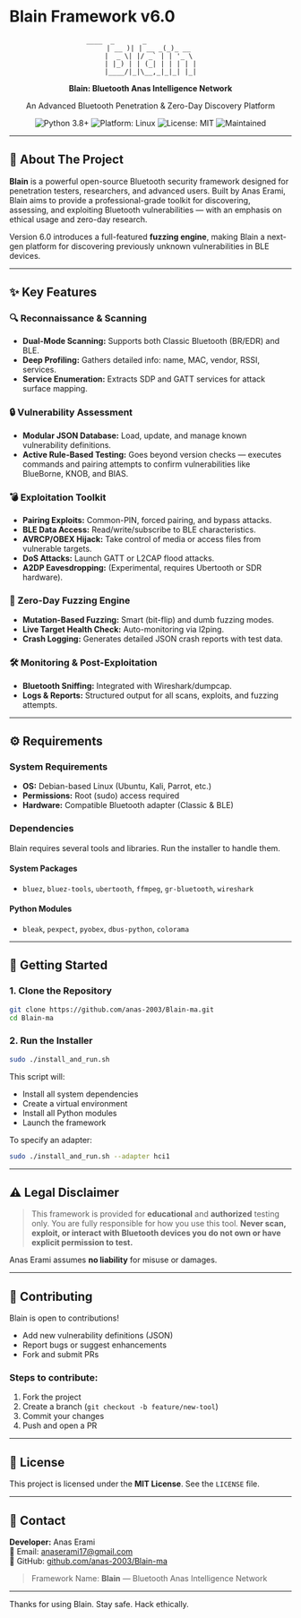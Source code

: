 # Blain Framework v6.0

<div align="center">

```
 ____  _       _                  
| __ )| | __ _(_)_ __ 
|  _ \| |/ _` | | '_ \ 
| |_) | | (_| | | | | |
|____/|_|\__,_|_|_| |_|
```

**Blain: Bluetooth Anas Intelligence Network**

An Advanced Bluetooth Penetration & Zero-Day Discovery Platform

</div>

<p align="center">
  <img src="https://img.shields.io/badge/Python-3.8+-blue.svg" alt="Python 3.8+">
  <img src="https://img.shields.io/badge/Platform-Linux-lightgrey.svg" alt="Platform: Linux">
  <img src="https://img.shields.io/badge/License-MIT-green.svg" alt="License: MIT">
  <img src="https://img.shields.io/badge/Maintained%3F-Yes-green.svg" alt="Maintained">
</p>

---

## 📜 About The Project

**Blain** is a powerful open-source Bluetooth security framework designed for penetration testers, researchers, and advanced users. Built by Anas Erami, Blain aims to provide a professional-grade toolkit for discovering, assessing, and exploiting Bluetooth vulnerabilities — with an emphasis on ethical usage and zero-day research.

Version 6.0 introduces a full-featured **fuzzing engine**, making Blain a next-gen platform for discovering previously unknown vulnerabilities in BLE devices.

---

## ✨ Key Features

### 🔍 Reconnaissance & Scanning
- **Dual-Mode Scanning:** Supports both Classic Bluetooth (BR/EDR) and BLE.
- **Deep Profiling:** Gathers detailed info: name, MAC, vendor, RSSI, services.
- **Service Enumeration:** Extracts SDP and GATT services for attack surface mapping.

### 🔒 Vulnerability Assessment
- **Modular JSON Database:** Load, update, and manage known vulnerability definitions.
- **Active Rule-Based Testing:** Goes beyond version checks — executes commands and pairing attempts to confirm vulnerabilities like BlueBorne, KNOB, and BIAS.

### 💣 Exploitation Toolkit
- **Pairing Exploits:** Common-PIN, forced pairing, and bypass attacks.
- **BLE Data Access:** Read/write/subscribe to BLE characteristics.
- **AVRCP/OBEX Hijack:** Take control of media or access files from vulnerable targets.
- **DoS Attacks:** Launch GATT or L2CAP flood attacks.
- **A2DP Eavesdropping:** (Experimental, requires Ubertooth or SDR hardware).

### 🧠 Zero-Day Fuzzing Engine
- **Mutation-Based Fuzzing:** Smart (bit-flip) and dumb fuzzing modes.
- **Live Target Health Check:** Auto-monitoring via l2ping.
- **Crash Logging:** Generates detailed JSON crash reports with test data.

### 🛠 Monitoring & Post-Exploitation
- **Bluetooth Sniffing:** Integrated with Wireshark/dumpcap.
- **Logs & Reports:** Structured output for all scans, exploits, and fuzzing attempts.

---

## ⚙️ Requirements

### System Requirements
- **OS:** Debian-based Linux (Ubuntu, Kali, Parrot, etc.)
- **Permissions:** Root (sudo) access required
- **Hardware:** Compatible Bluetooth adapter (Classic & BLE)

### Dependencies

Blain requires several tools and libraries. Run the installer to handle them.

#### System Packages
- `bluez`, `bluez-tools`, `ubertooth`, `ffmpeg`, `gr-bluetooth`, `wireshark`

#### Python Modules
- `bleak`, `pexpect`, `pyobex`, `dbus-python`, `colorama`

---

## 🚀 Getting Started

### 1. Clone the Repository
```bash
git clone https://github.com/anas-2003/Blain-ma.git
cd Blain-ma
```

### 2. Run the Installer
```bash
sudo ./install_and_run.sh
```

This script will:
- Install all system dependencies
- Create a virtual environment
- Install all Python modules
- Launch the framework

To specify an adapter:
```bash
sudo ./install_and_run.sh --adapter hci1
```

---

## ⚠️ Legal Disclaimer

> This framework is provided for **educational** and **authorized** testing only. You are fully responsible for how you use this tool. **Never scan, exploit, or interact with Bluetooth devices you do not own or have explicit permission to test.**

Anas Erami assumes **no liability** for misuse or damages.

---

## 🤝 Contributing

Blain is open to contributions!

- Add new vulnerability definitions (JSON)
- Report bugs or suggest enhancements
- Fork and submit PRs

### Steps to contribute:
1. Fork the project
2. Create a branch (`git checkout -b feature/new-tool`)
3. Commit your changes
4. Push and open a PR

---

## 📄 License

This project is licensed under the **MIT License**. See the `LICENSE` file.

---

## 📧 Contact

**Developer:** Anas Erami  
📧 Email: [anaserami17@gmail.com](mailto:anaserami17@gmail.com)  
🔗 GitHub: [github.com/anas-2003/Blain-ma](https://github.com/anas-2003/Blain-ma)

> Framework Name: **Blain** — Bluetooth Anas Intelligence Network

---

Thanks for using Blain. Stay safe. Hack ethically.

